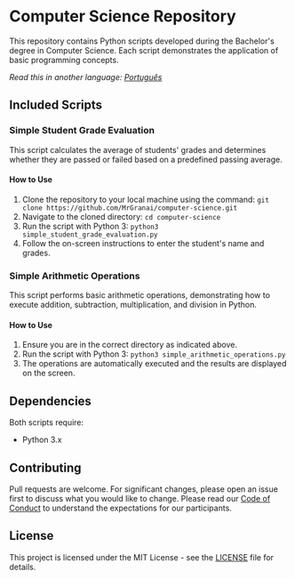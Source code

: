 # Computer Science Repository

This repository contains Python scripts developed during the Bachelor's degree in Computer Science. Each script demonstrates the application of basic programming concepts.

*Read this in another language: [Português](LEIAME.md)*

## Included Scripts

### Simple Student Grade Evaluation
This script calculates the average of students' grades and determines whether they are passed or failed based on a predefined passing average.

#### How to Use
1. Clone the repository to your local machine using the command:
   `git clone https://github.com/MrGranai/computer-science.git`
2. Navigate to the cloned directory:
   `cd computer-science`
3. Run the script with Python 3:
   `python3 simple_student_grade_evaluation.py`
4. Follow the on-screen instructions to enter the student's name and grades.

### Simple Arithmetic Operations
This script performs basic arithmetic operations, demonstrating how to execute addition, subtraction, multiplication, and division in Python.

#### How to Use
1. Ensure you are in the correct directory as indicated above.
2. Run the script with Python 3:
   `python3 simple_arithmetic_operations.py`
3. The operations are automatically executed and the results are displayed on the screen.

## Dependencies
Both scripts require:
- Python 3.x

## Contributing
Pull requests are welcome. For significant changes, please open an issue first to discuss what you would like to change. Please read our [Code of Conduct](CODE_OF_CONDUCT.md) to understand the expectations for our participants.

## License
This project is licensed under the MIT License - see the [LICENSE](LICENSE.md) file for details.
